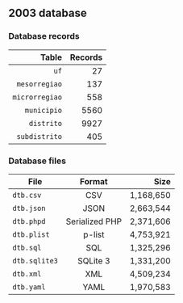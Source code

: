 ## 2003 database

### Database records

| Table          | Records |
| --------------:| -------:|
| `uf`           |      27 |
| `mesorregiao`  |     137 |
| `microrregiao` |     558 |
| `municipio`    |    5560 |
| `distrito`     |    9927 |
| `subdistrito`  |     405 |

### Database files

| File          | Format         | Size      |
| ------------- |:--------------:| ---------:|
| `dtb.csv`     | CSV            | 1,168,650 |
| `dtb.json`    | JSON           | 2,663,544 |
| `dtb.phpd`    | Serialized PHP | 2,371,606 |
| `dtb.plist`   | p-list         | 4,753,921 |
| `dtb.sql`     | SQL            | 1,325,296 |
| `dtb.sqlite3` | SQLite 3       | 1,331,200 |
| `dtb.xml`     | XML            | 4,509,234 |
| `dtb.yaml`    | YAML           | 1,970,583 |
